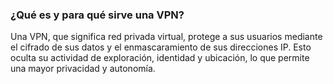 ### ¿Qué es y para qué sirve una VPN?
Una VPN, que significa red privada virtual, protege a sus usuarios mediante el cifrado de sus datos y el enmascaramiento de sus direcciones IP. Esto oculta su actividad de exploración, identidad y ubicación, lo que permite una mayor privacidad y autonomía.
